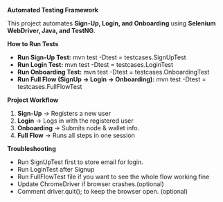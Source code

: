 ﻿**Automated Testing Framework**

This project automates **Sign-Up, Login, and Onboarding** using **Selenium WebDriver, Java, and TestNG**.

**How to Run Tests**

- **Run Sign-Up Test:**  mvn test -Dtest = testcases.SignUpTest
- **Run Login Test:** mvn test -Dtest = testcases.LoginTest
- **Run Onboarding Test:** mvn test -Dtest = testcases.OnboardingTest
- **Run Full Flow (SignUp → Login → Onboarding):** mvn test -Dtest = testcases.FullFlowTest

**Project Workflow**

1. **Sign-Up** → Registers a new user
1. **Login** → Logs in with the registered user
1. **Onboarding** → Submits node & wallet info.
1. **Full Flow** → Runs all steps in one session

**Troubleshooting**

- Run SignUpTest first to store email for login.
- Run LoginTest after Signup
- Run FullFlowTest file if you want to see the whole flow working fine
- Update ChromeDriver if browser crashes.(optional)
- Comment driver.quit(); to keep the browser open. (optional)


